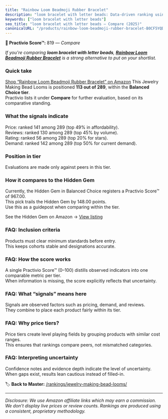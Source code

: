 ```yaml
---
title: "Rainbow Loom Beadmoji Rubber Bracelet"
description: "loom bracelet with letter beads: Data-driven ranking using the Practivio Score™. Positioned by quality, value, demand, findability, momentum."
keywords: ["loom bracelet with letter beads"]
seo_title: "loom bracelet with letter beads — Compare (2025)"
canonicalURL: "/products/rainbow-loom-beadmoji-rubber-bracelet-B0CF5YQD81/"
---
```


**🛒 Practivio Score™:** 819 — _Compare_


*If you're comparing **loom bracelet with letter beads**, **[Rainbow Loom Beadmoji Rubber Bracelet](https://www.amazon.com/dp/B0CF5YQD81?tag=practivio-20)** is a strong alternative to put on your shortlist.*
### Quick take
[Shop “Rainbow Loom Beadmoji Rubber Bracelet” on Amazon](https://www.amazon.com/dp/B0CF5YQD81?tag=practivio-20)
This Jewelry Making Bead Looms is positioned **113 out of 289**, within the **Balanced Choice tier**.  
Practivio lists it under **Compare** for further evaluation, based on its comparative standing.

### What the signals indicate
Price: ranked 141 among 289 (top 49% in affordability).  
Reviews: ranked 130 among 289 (top 45% by volume).  
Rating: ranked 56 among 289 (top 20% for stars).  
Demand: ranked 142 among 289 (top 50% for current demand).

### Position in tier
Evaluations are made only against peers in this tier.

### How it compares to the Hidden Gem
Currently, the Hidden Gem in Balanced Choice registers a Practivio Score™ of 967.00.  
This pick trails the Hidden Gem by 148.00 points.  
Use this as a guidepost when comparing within the tier.  

See the Hidden Gem on Amazon → [View listing](https://www.amazon.com/dp/B07PPD8Q8V?tag=practivio-20)

### FAQ: Inclusion criteria
Products must clear minimum standards before entry.  
This keeps cohorts stable and designations accurate.

### FAQ: How the score works
A single Practivio Score™ (0–100) distills observed indicators into one comparable metric per tier.  
When information is missing, the score explicitly reflects that uncertainty.

### FAQ: What “signals” means here
Signals are observed factors such as pricing, demand, and reviews.  
They combine to place each product fairly within its tier.

### FAQ: Why price tiers?
Price tiers create level playing fields by grouping products with similar cost ranges.  
This ensures that rankings compare peers, not mismatched categories.

### FAQ: Interpreting uncertainty
Confidence notes and evidence depth indicate the level of uncertainty.  
When gaps exist, results lean cautious instead of filled-in.

<!-- Missing template for Compare/CompareWithinPriceClass -->


🏷️ **Back to Master:** [/rankings/jewelry-making-bead-looms/](/rankings/jewelry-making-bead-looms/)

---
_Disclosure: We use Amazon affiliate links which may earn a commission. We don’t display live prices or review counts. Rankings are produced using a consistent, proprietary methodology._
